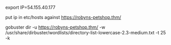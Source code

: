 export IP=54.155.40.177

put ip in etc/hosts against https://robyns-petshop.thm/

gobuster dir -u https://robyns-petshop.thm/ -w /usr/share/dirbuster/wordlists/directory-list-lowercase-2.3-medium.txt -t 25 -k

